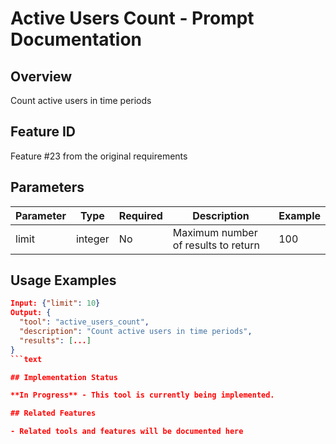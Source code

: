 # Active Users Count - Prompt Documentation

## Overview

Count active users in time periods

## Feature ID

Feature #23 from the original requirements

## Parameters

| Parameter | Type | Required | Description | Example |
|-----------|------|----------|-------------|---------|
| limit | integer | No | Maximum number of results to return | 100 |

## Usage Examples

```json
Input: {"limit": 10}
Output: {
  "tool": "active_users_count",
  "description": "Count active users in time periods",
  "results": [...]
}
```text

## Implementation Status

**In Progress** - This tool is currently being implemented.

## Related Features

- Related tools and features will be documented here
